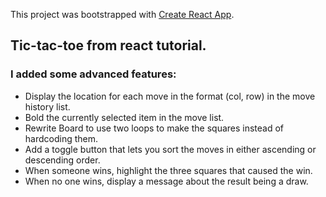 This project was bootstrapped with [Create React App](https://github.com/facebook/create-react-app).

## Tic-tac-toe from react tutorial. 

### I added some advanced features:

- Display the location for each move in the format (col, row) in the move history list.
- Bold the currently selected item in the move list.
- Rewrite Board to use two loops to make the squares instead of hardcoding them.
- Add a toggle button that lets you sort the moves in either ascending or descending order.
- When someone wins, highlight the three squares that caused the win.
- When no one wins, display a message about the result being a draw.


